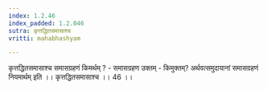 ```yaml
---
index: 1.2.46
index_padded: 1.2.046
sutra: कृत्तद्धितसमासाश्च
vritti: mahabhashyam

---
```

 कृत्तद्धितसमासाश्च समासग्रहणं किमर्थम् ? - समासग्रहण उक्तम् - किमुक्तम्? अर्थवत्समुदायानां समासग्रहणं नियमार्थम् इति ।। कृत्तद्धितसमासाश्च ।। 46 ।। 